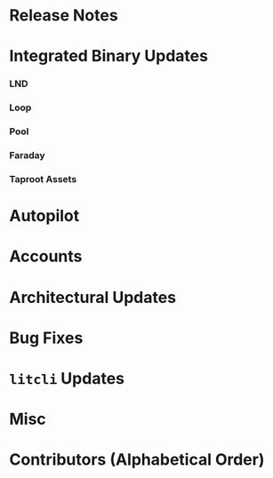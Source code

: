 # Release Notes

# Integrated Binary Updates

### LND
### Loop
### Pool
### Faraday
### Taproot Assets

# Autopilot 

# Accounts

# Architectural Updates

# Bug Fixes

# `litcli` Updates

# Misc

# Contributors (Alphabetical Order)
